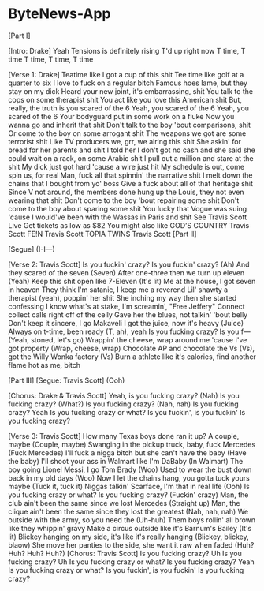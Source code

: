 # ByteNews-App

[Part I]

[Intro: Drake]
Yeah
Tensions is definitely rising
T'd up right now
T time, T time
T time, T time, T time

[Verse 1: Drake]
Teatime like I got a cup of this shit
Tee time like golf at a quarter to six
I love to fuck on a regular bitch
Famous hoes lame, but they stay on my dick
Heard your new joint, it's embarrassing, shit
You talk to the cops on some therapist shit
You act like you love this American shit
But, really, the truth is you scared of the 6
Yeah, you scared of the 6
Yeah, you scared of the 6
Your bodyguard put in some work on a fluke
Now you wanna go and inherit that shit
Don't talk to the boy 'bout comparisons, shit
Or come to the boy on some arrogant shit
The weapons we got are some terrorist shit
Like TV producers we, grr, we airing this shit
She askin' for bread for her parents and shit
I told her I don't got no cash and she said she could wait on a rack, on some Arabic shit
I pull out a million and stare at the shit
My dick just got hard 'cause a wire just hit
My schedule is out, come spin us, for real
Man, fuck all that spinnin' the narrative shit
I melt down the chains that I bought from yo' boss
Give a fuck about all of that heritage shit
Since V not around, the members done hung up the Louis, they not even wearing that shit
Don't come to the boy 'bout repairing some shit
Don't come to the boy about sparing some shit
You lucky that Vogue was suing 'cause I would've been with the Wassas in Paris and shit
See Travis Scott Live
Get tickets as low as $82
You might also like
GOD’S COUNTRY
Travis Scott
FE!N
Travis Scott
TOPIA TWINS
Travis Scott
[Part II]

[Segue]
(I-I—)

[Verse 2: Travis Scott]
Is you fuckin' crazy? Is you fuckin' crazy? (Ah)
And they scared of the seven (Seven)
After one-three then we turn up eleven (Yeah)
Keep this shit open like 7-Eleven (It's lit)
Me at the house, I got seven in heaven
They think I'm satanic, I keep me a reverend
Lil' shawty a therapist (yeah), poppin' her shit
She inching my way then she started confessing
I know what's at stake, I'm screamin', "Free Jeffery"
Connect collect calls right off of the celly
Gave her the blues, not talkin' 'bout belly
Don't keep it sincere, I go Makaveli
I got the juice, now it's heavy (Juice)
Always on t-time, been ready (T, ah), yeah
Is you fucking crazy? Is you f— (Yeah, stoned, let's go)
Wrappin' the cheese, wrap around me 'cause I've got property (Wrap, cheese, wrap)
Chocolate AP and chocolate the Vs (Vs), got the Willy Wonka factory (Vs)
Burn a athlete like it's calories, find another flame hot as me, bitch

[Part III]
[Segue: Travis Scott]
(Ooh)

[Chorus: Drake & Travis Scott]
Yeah, is you fucking crazy? (Nah)
Is you fucking crazy? (What?)
Is you fucking crazy? (Nah, nah)
Is you fucking crazy? Yeah
Is you fucking crazy or what?
Is you fuckin', is you fuckin'
Is you fucking crazy?

[Verse 3: Travis Scott]
How many Texas boys done ran it up? A couple, maybe (Couple, maybe)
Swanging in the pickup truck, baby, fuck Mercedes (Fuck Mercedes)
I'll fuck a nigga bitch but she can't have the baby (Have the baby)
I'll shoot your ass in Walmart like I'm DaBaby (In Walmart)
The boy going Lionel Messi, I go Tom Brady (Woo)
Used to wear the bust down back in my old days (Woo)
Now I let the chains hang, you gotta tuck yours maybe (Tuck it, tuck it)
Niggas talkin' Scarface, I'm that in real life (Ooh)
Is you fucking crazy or what? Is you fucking crazy? (Fuckin' crazy)
Man, the club ain't been the same since we lost Mercedes (Straight up)
Man, the clique ain't been the same since they lost the greatest (Nah, nah, nah)
We outside with the army, so you need the (Uh-huh)
Them boys rollin' all brown like they whippin' gravy
Make a circus outside like it's Barnum's Bailey (It's lit)
Blickey hanging on my side, it's like it's really hanging (Blickey, blickey, blaow)
She move her panties to the side, she want it raw when faded (Huh? Huh? Huh? Huh?)
[Chorus: Travis Scott]
Is you fucking crazy? Uh
Is you fucking crazy? Uh
Is you fucking crazy or what?
Is you fucking crazy? Yeah
Is you fucking crazy or what?
Is you fuckin', is you fuckin'
Is you fucking crazy?
